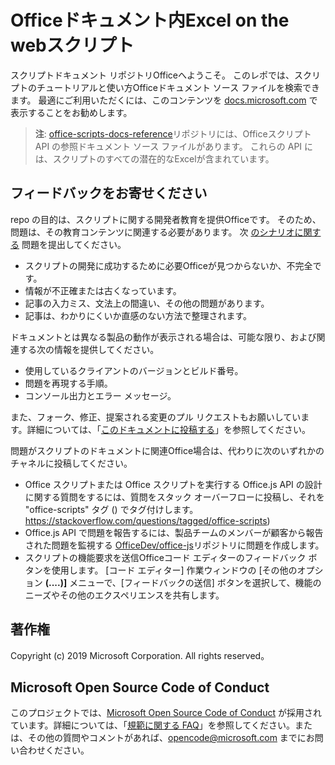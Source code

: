 # <a name="office-scripts-in-excel-on-the-web-documentation"></a>Officeドキュメント内Excel on the webスクリプト

スクリプトドキュメント リポジトリOfficeへようこそ。 このレポでは、スクリプトのチュートリアルと使い方Officeドキュメント ソース ファイルを検索できます。 最適にご利用いただくには、このコンテンツを [docs.microsoft.com](https://docs.microsoft.com/office/dev/scripts) で表示することをお勧めします。

> **注**: [office-scripts-docs-reference](https://github.com/OfficeDev/office-scripts-docs-reference)リポジトリには、Officeスクリプト API の参照ドキュメント ソース ファイルがあります。 これらの API には、スクリプトのすべての潜在的なExcelが含まれています。

## <a name="give-us-your-feedback"></a>フィードバックをお寄せください

repo の目的は、スクリプトに関する開発者教育を提供Officeです。 そのため、問題は、その教育コンテンツに関連する必要があります。 次 [のシナリオに関する](https://github.com/OfficeDev/office-scripts-docs/issues) 問題を提出してください。

- スクリプトの開発に成功するために必要Officeが見つからないか、不完全です。
- 情報が不正確または古くなっています。
- 記事の入力ミス、文法上の間違い、その他の問題があります。
- 記事は、わかりにくいか直感のない方法で整理されます。

ドキュメントとは異なる製品の動作が表示される場合は、可能な限り、および関連する次の情報を提供してください。

- 使用しているクライアントのバージョンとビルド番号。
- 問題を再現する手順。
- コンソール出力とエラー メッセージ。

また、フォーク、修正、提案される変更のプル リクエストもお願いしています。詳細については、「[このドキュメントに投稿する](Contributing.md)」を参照してください。

問題がスクリプトのドキュメントに関連Office場合は、代わりに次のいずれかのチャネルに投稿してください。

- Office スクリプトまたは Office スクリプトを実行する Office.js API の設計に関する質問をするには、質問をスタック オーバーフローに投稿し、それを "office-scripts" タグ () でタグ付けします。 https://stackoverflow.com/questions/tagged/office-scripts)
- Office.js API で問題を報告するには、製品チームのメンバーが顧客から報告された問題を監視する [OfficeDev/office-js](https://github.com/OfficeDev/office-js)リポジトリに問題を作成します。
- スクリプトの機能要求を送信Officeコード エディターのフィードバック ボタンを使用します。 [コード エディター] 作業ウィンドウの [その他のオプション **(....)]** メニューで、[フィードバックの送信] ボタンを選択して、機能のニーズやその他のエクスペリエンスを共有します。 

## <a name="copyright"></a>著作権

Copyright (c) 2019 Microsoft Corporation. All rights reserved。

## <a name="microsoft-open-source-code-of-conduct"></a>Microsoft Open Source Code of Conduct

このプロジェクトでは、[Microsoft Open Source Code of Conduct](https://opensource.microsoft.com/codeofconduct/) が採用されています。詳細については、「[規範に関する FAQ](https://opensource.microsoft.com/codeofconduct/faq/)」を参照してください。または、その他の質問やコメントがあれば、[opencode@microsoft.com](mailto:opencode@microsoft.com) までにお問い合わせください。
